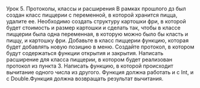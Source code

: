 Урок 5. Протоколы, классы и расширения
В рамках прошлого дз был создан класс пиццерии с переменной, в которой хранится пицца, удалите ее. Необходимо создать структуру картошки фри, в которой будет стоимость и размер картошки и сделать так, чтобы в классе пиццерии была одна переменная, в которую можно было бы класть и пиццу, и картошку фри.
Добавьте в класс пиццерии функцию, которая будет добавлять новую позицию в меню.
Создайте протокол, в котором будут содержаться функции открытия и закрытия.
Написать расширение для класса пиццерии, в котором будет реализован протокол из пункта 3.
Написать функцию, в которой происходит вычитание одного числа из другого. Функция должна работать и с Int, и с Double.Функция должна возвращать результат вычитания.
